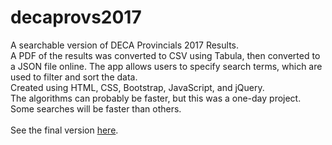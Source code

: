 # decaprovs2017
A searchable version of DECA Provincials 2017 Results.
<br>
A PDF of the results was converted to CSV using Tabula, then converted to a JSON file online. The app allows users to specify search terms, which are used to filter and sort the data.
<br>
Created using HTML, CSS, Bootstrap, JavaScript, and jQuery.
<br>
The algorithms can probably be faster, but this was a one-day project. Some searches will be faster than others.
<br>
<br>
See the final version <a href="https://alan-ma.github.io/decaprovs2017/" target="_blank">here</a>.
